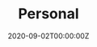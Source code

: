 ---
title: Personal
summary: Keyper is Free for personal use. 
tags:
- Personal
date: "2020-09-02T00:00:00Z"

# Optional external URL for project (replaces project detail page).
external_link: /

---